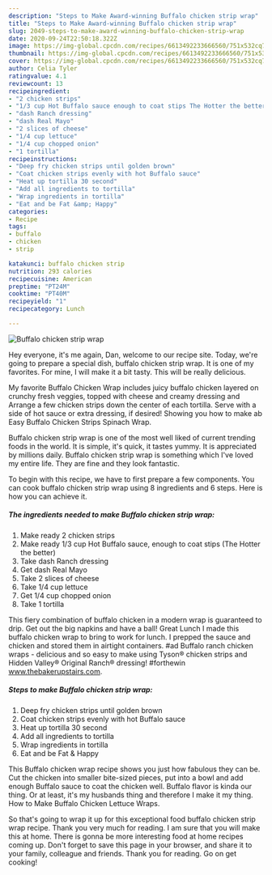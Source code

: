 ```yaml
---
description: "Steps to Make Award-winning Buffalo chicken strip wrap"
title: "Steps to Make Award-winning Buffalo chicken strip wrap"
slug: 2049-steps-to-make-award-winning-buffalo-chicken-strip-wrap
date: 2020-09-24T22:50:18.322Z
image: https://img-global.cpcdn.com/recipes/6613492233666560/751x532cq70/buffalo-chicken-strip-wrap-recipe-main-photo.jpg
thumbnail: https://img-global.cpcdn.com/recipes/6613492233666560/751x532cq70/buffalo-chicken-strip-wrap-recipe-main-photo.jpg
cover: https://img-global.cpcdn.com/recipes/6613492233666560/751x532cq70/buffalo-chicken-strip-wrap-recipe-main-photo.jpg
author: Celia Tyler
ratingvalue: 4.1
reviewcount: 13
recipeingredient:
- "2 chicken strips"
- "1/3 cup Hot Buffalo sauce enough to coat stips The Hotter the better"
- "dash Ranch dressing"
- "dash Real Mayo"
- "2 slices of cheese"
- "1/4 cup lettuce"
- "1/4 cup chopped onion"
- "1 tortilla"
recipeinstructions:
- "Deep fry chicken strips until golden brown"
- "Coat chicken strips evenly with hot Buffalo sauce"
- "Heat up tortilla 30 second"
- "Add all ingredients to tortilla"
- "Wrap ingredients in tortilla"
- "Eat and be Fat &amp; Happy"
categories:
- Recipe
tags:
- buffalo
- chicken
- strip

katakunci: buffalo chicken strip 
nutrition: 293 calories
recipecuisine: American
preptime: "PT24M"
cooktime: "PT40M"
recipeyield: "1"
recipecategory: Lunch

---
```



![Buffalo chicken strip wrap](https://img-global.cpcdn.com/recipes/6613492233666560/751x532cq70/buffalo-chicken-strip-wrap-recipe-main-photo.jpg)

Hey everyone, it's me again, Dan, welcome to our recipe site. Today, we're going to prepare a special dish, buffalo chicken strip wrap. It is one of my favorites. For mine, I will make it a bit tasty. This will be really delicious.

My favorite Buffalo Chicken Wrap includes juicy buffalo chicken layered on crunchy fresh veggies, topped with cheese and creamy dressing and Arrange a few chicken strips down the center of each tortilla. Serve with a side of hot sauce or extra dressing, if desired! Showing you how to make ab Easy Buffalo Chicken Strips Spinach Wrap.

Buffalo chicken strip wrap is one of the most well liked of current trending foods in the world. It is simple, it's quick, it tastes yummy. It is appreciated by millions daily. Buffalo chicken strip wrap is something which I've loved my entire life. They are fine and they look fantastic.


To begin with this recipe, we have to first prepare a few components. You can cook buffalo chicken strip wrap using 8 ingredients and 6 steps. Here is how you can achieve it.

<!--inarticleads1-->

##### The ingredients needed to make Buffalo chicken strip wrap:

1. Make ready 2 chicken strips
1. Make ready 1/3 cup Hot Buffalo sauce, enough to coat stips (The Hotter the better)
1. Take dash Ranch dressing
1. Get dash Real Mayo
1. Take 2 slices of cheese
1. Take 1/4 cup lettuce
1. Get 1/4 cup chopped onion
1. Take 1 tortilla


This fiery combination of buffalo chicken in a modern wrap is guaranteed to drip. Get out the big napkins and have a ball! Great Lunch I made this buffalo chicken wrap to bring to work for lunch. I prepped the sauce and chicken and stored them in airtight containers. #ad Buffalo ranch chicken wraps - delicious and so easy to make using Tyson® chicken strips and Hidden Valley® Original Ranch® dressing! #forthewin www.thebakerupstairs.com. 

<!--inarticleads2-->

##### Steps to make Buffalo chicken strip wrap:

1. Deep fry chicken strips until golden brown
1. Coat chicken strips evenly with hot Buffalo sauce
1. Heat up tortilla 30 second
1. Add all ingredients to tortilla
1. Wrap ingredients in tortilla
1. Eat and be Fat &amp; Happy


This Buffalo chicken wrap recipe shows you just how fabulous they can be. Cut the chicken into smaller bite-sized pieces, put into a bowl and add enough Buffalo sauce to coat the chicken well. Buffalo flavor is kinda our thing. Or at least, it&#39;s my husbands thing and therefore I make it my thing. How to Make Buffalo Chicken Lettuce Wraps. 

So that's going to wrap it up for this exceptional food buffalo chicken strip wrap recipe. Thank you very much for reading. I am sure that you will make this at home. There is gonna be more interesting food at home recipes coming up. Don't forget to save this page in your browser, and share it to your family, colleague and friends. Thank you for reading. Go on get cooking!
